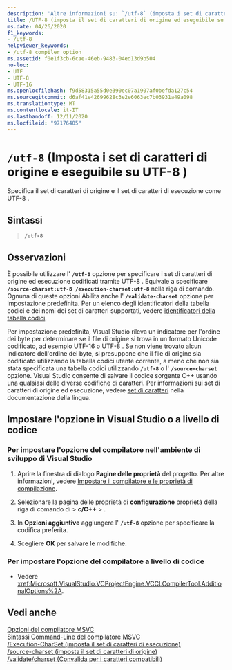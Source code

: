 ```yaml
---
description: 'Altre informazioni su: `/utf-8` (imposta i set di caratteri di origine e eseguibile su UTF-8 )'
title: /UTF-8 (imposta il set di caratteri di origine ed eseguibile su UTF-8 )
ms.date: 04/26/2020
f1_keywords:
- /utf-8
helpviewer_keywords:
- /utf-8 compiler option
ms.assetid: f0e1f3cb-6cae-46eb-9483-04ed13d9b504
no-loc:
- UTF
- UTF-8
- UTF-16
ms.openlocfilehash: f9d58315a55d0e390ec07a1907af0befda127c54
ms.sourcegitcommit: d6af41e42699628c3e2e6063ec7b03931a49a098
ms.translationtype: MT
ms.contentlocale: it-IT
ms.lasthandoff: 12/11/2020
ms.locfileid: "97176405"
---
```

# <a name="utf-8-set-source-and-executable-character-sets-to-no-locutf-8"></a>`/utf-8` (Imposta i set di caratteri di origine e eseguibile su UTF-8 )

Specifica il set di caratteri di origine e il set di caratteri di esecuzione come UTF-8 .

## <a name="syntax"></a>Sintassi

> **`/utf-8`**

## <a name="remarks"></a>Osservazioni

È possibile utilizzare l' **`/utf-8`** opzione per specificare i set di caratteri di origine ed esecuzione codificati tramite UTF-8 . Equivale a specificare **`/source-charset:utf-8 /execution-charset:utf-8`** nella riga di comando. Ognuna di queste opzioni Abilita anche l' **`/validate-charset`** opzione per impostazione predefinita. Per un elenco degli identificatori della tabella codici e dei nomi dei set di caratteri supportati, vedere [identificatori della tabella codici](/windows/win32/Intl/code-page-identifiers).

Per impostazione predefinita, Visual Studio rileva un indicatore per l'ordine dei byte per determinare se il file di origine si trova in un formato Unicode codificato, ad esempio UTF-16 o UTF-8 . Se non viene trovato alcun indicatore dell'ordine dei byte, si presuppone che il file di origine sia codificato utilizzando la tabella codici utente corrente, a meno che non sia stata specificata una tabella codici utilizzando **`/utf-8`** o l' **`/source-charset`** opzione. Visual Studio consente di salvare il codice sorgente C++ usando una qualsiasi delle diverse codifiche di caratteri. Per informazioni sui set di caratteri di origine ed esecuzione, vedere [set di caratteri](../../cpp/character-sets.md) nella documentazione della lingua.

## <a name="set-the-option-in-visual-studio-or-programmatically"></a>Impostare l'opzione in Visual Studio o a livello di codice

### <a name="to-set-this-compiler-option-in-the-visual-studio-development-environment"></a>Per impostare l'opzione del compilatore nell'ambiente di sviluppo di Visual Studio

1. Aprire la finestra di dialogo **Pagine delle proprietà** del progetto. Per altre informazioni, vedere [Impostare il compilatore e le proprietà di compilazione](../working-with-project-properties.md).

1. Selezionare la pagina delle proprietà di **configurazione** proprietà della riga di comando di  >  **c/C++**  >   .

1. In **Opzioni aggiuntive** aggiungere l' **`/utf-8`** opzione per specificare la codifica preferita.

1. Scegliere **OK** per salvare le modifiche.

### <a name="to-set-this-compiler-option-programmatically"></a>Per impostare l'opzione del compilatore a livello di codice

- Vedere <xref:Microsoft.VisualStudio.VCProjectEngine.VCCLCompilerTool.AdditionalOptions%2A>.

## <a name="see-also"></a>Vedi anche

[Opzioni del compilatore MSVC](compiler-options.md)<br/>
[Sintassi Command-Line del compilatore MSVC](compiler-command-line-syntax.md)<br/>
[/Execution-CharSet (imposta il set di caratteri di esecuzione)](execution-charset-set-execution-character-set.md)<br/>
[/source-charset (imposta il set di caratteri di origine)](source-charset-set-source-character-set.md)<br/>
[/validate/charset (Convalida per i caratteri compatibili)](validate-charset-validate-for-compatible-characters.md)
